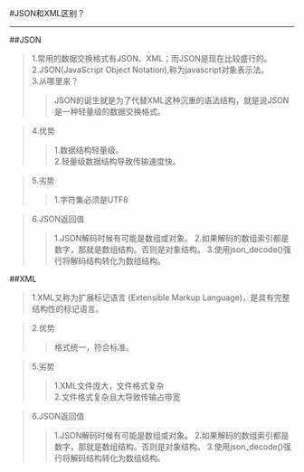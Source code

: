 #JSON和XML区别？  
***

##JSON
>1.常用的数据交换格式有JSON、XML；而JSON是现在比较盛行的。  
>2.JSON(JavaScript Object Notation),称为javascript对象表示法。  
>3.从哪里来？
>>JSON的诞生就是为了代替XML这种沉重的语法结构，就是说JSON是一种轻量级的数据交换格式。  

>4.优势  
>>1.数据结构轻量级。  
>>2.轻量级数据结构导致传输速度快。    

>5.劣势
>>1.字符集必须是UTF8  

>6.JSON返回值
>>1.JSON解码时候有可能是数组或对象。
>>2.如果解码的数组索引都是数字，那就是数组结构。否则是对象结构。
>>3.使用json_decode()强行将解码结构转化为数组结构。

##XML
>1.XML又称为扩展标记语言 (Extensible Markup Language)，是具有完整结构性的标记语言。  

>2.优势  
>>格式统一，符合标准。  
  
>5.劣势
>>1.XML文件庞大，文件格式复杂  
>>2.文件格式复杂且大导致传输占带宽  

>6.JSON返回值
>>1.JSON解码时候有可能是数组或对象。
>>2.如果解码的数组索引都是数字，那就是数组结构。否则是对象结构。
>>3.使用json_decode()强行将解码结构转化为数组结构。